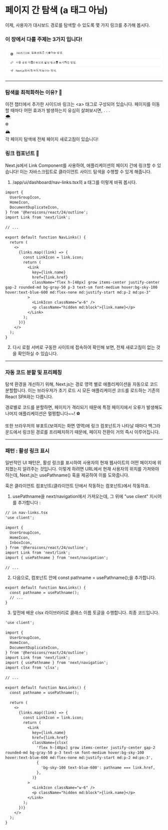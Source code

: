 # 페이지 간 탐색 (a 태그 아님)

이제, 사용자가 대시보드 경로를 탐색할 수 있도록 몇 가지 링크를 추가해 봅시다.

### 이 장에서 다룰 주제는 3가지 입니다!
![alt text](./images/image_ch05_01.png)

---

### 탐색을 최적화하는 이유? 💭
이전 챕터에서 추가한 사이드바 링크는 &lt;a&gt; 태그로 구성되어 있습니다. 페이지를 이동할 때마다 어떤 효과가 발생하는지 유심히 살펴보시면, . . .
<br>
🌨️<br>
❄️<br>
🏔️<br>
각 페이지 탐색에 전체 페이지 새로고침이 있습니다!

### 링크 컴포넌트 🔗
Next.js에서 Link Component를 사용하여, 애플리케이션의 페이지 간에 링크할 수 있습니다! 이는 자바스크립트로 클라이언트 사이드 탐색을 수행할 수 있게 해줍니다.

1. /app/ui/dashboard/nav-links.tsx의 a 태그를 이렇게 바꿔 봅시다.
```tsx
import {
  UserGroupIcon,
  HomeIcon,
  DocumentDuplicateIcon,
} from '@heroicons/react/24/outline';
import Link from 'next/link';
 
// ...
 
export default function NavLinks() {
  return (
    <>
      {links.map((link) => {
        const LinkIcon = link.icon;
        return (
          <Link
            key={link.name}
            href={link.href}
            className="flex h-[48px] grow items-center justify-center gap-2 rounded-md bg-gray-50 p-3 text-sm font-medium hover:bg-sky-100 hover:text-blue-600 md:flex-none md:justify-start md:p-2 md:px-3"
          >
            <LinkIcon className="w-6" />
            <p className="hidden md:block">{link.name}</p>
          </Link>
        );
      })}
    </>
  );
}
```

2. 다시 로컬 서버로 구동한 사이트에 접속하여 확인해 보면, 전체 새로고침이 없는 것을 확인하실 수 있습니다.

---

### 자동 코드 분할 및 프리페칭

탐색 환경을 개선하기 위해, Next.js는 경로 영역 별로 애플리케이션을 자동으로 코드 분할합니다. 이는 브라우저가 초기 로드 시 모든 애플리케이션 코드를 로드하는 기존의 React SPA와는 다릅니다.

경로별로 코드를 분할하면, 페이지가 격리되기 때문에 특정 페이지에서 오류가 발생해도 나머지 애플리케이션은 멀쩡합니다~~! ⚽

또한 브라우저의 뷰포트(보여지는 화면 영역)에 링크 컴포넌트가 나타날 때마다 백그라운드에서 링크된 경로를 프리페치하기 때문에, 페이지 전환이 거의 즉시 이루어집니다.

---

### 패턴 : 활성 링크 표시

일반적인 UI 패턴은, 활성 링크를 표시하여 사용자의 현재 웹사이트의 어떤 페이지에 위치했는지 알려주는 것입니다. 이렇게 하려면 URL에서 현재 사용자의 위치를 가져와야 하는데, Next.js는 usePathname() 훅을 제공하여 이를 도와줍니다.

훅은 클라이언트 컴포넌트(클라이언트 단에서 작동하는 컴포넌트)에서 작동하죠. 

1. usePathname을 next/navigation에서 가져오는데, 그 위에 "use client" 지시어를 추가합니다 :
```tsx
// in nav-links.tsx
'use client';
 
import {
  UserGroupIcon,
  HomeIcon,
  InboxIcon,
} from '@heroicons/react/24/outline';
import Link from 'next/link';
import { usePathname } from 'next/navigation';
 
// ...
```

2. 다음으로, 컴포넌트 안에 const pathname = usePathname();을 추가합니다.
```tsx
export default function NavLinks() {
  const pathname = usePathname();
  // ...
}
```

3. 앞전에 배운 clsx 라이브러리로 클래스 이름 토글을 수행합니다. 최종 코드입니다.
```tsx
'use client';
 
import {
  UserGroupIcon,
  HomeIcon,
  DocumentDuplicateIcon,
} from '@heroicons/react/24/outline';
import Link from 'next/link';
import { usePathname } from 'next/navigation';
import clsx from 'clsx';
 
// ...
 
export default function NavLinks() {
  const pathname = usePathname();
 
  return (
    <>
      {links.map((link) => {
        const LinkIcon = link.icon;
        return (
          <Link
            key={link.name}
            href={link.href}
            className={clsx(
              'flex h-[48px] grow items-center justify-center gap-2 rounded-md bg-gray-50 p-3 text-sm font-medium hover:bg-sky-100 hover:text-blue-600 md:flex-none md:justify-start md:p-2 md:px-3',
              {
                'bg-sky-100 text-blue-600': pathname === link.href,
              },
            )}
          >
            <LinkIcon className="w-6" />
            <p className="hidden md:block">{link.name}</p>
          </Link>
        );
      })}
    </>
  );
}
```